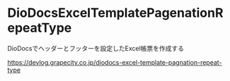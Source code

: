 # DioDocsExcelTemplatePagenationRepeatType
DioDocsでヘッダーとフッターを設定したExcel帳票を作成する

https://devlog.grapecity.co.jp/diodocs-excel-template-pagnation-repeat-type
